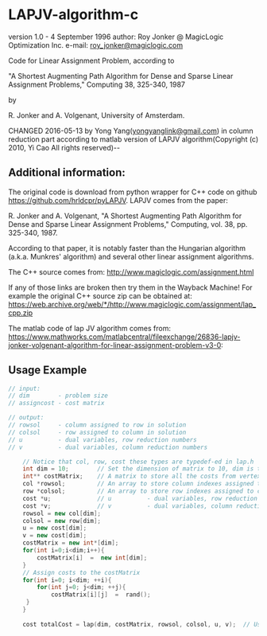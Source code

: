 # LAPJV-algorithm-c

version 1.0 - 4 September 1996
   author: Roy Jonker @ MagicLogic Optimization Inc.
   e-mail: roy_jonker@magiclogic.com

   Code for Linear Assignment Problem, according to 

   "A Shortest Augmenting Path Algorithm for Dense and Sparse Linear   
    Assignment Problems," Computing 38, 325-340, 1987

   by

   R. Jonker and A. Volgenant, University of Amsterdam.


   CHANGED 2016-05-13 by Yong Yang(yongyanglink@gmail.com) in column reduction part according to 
   matlab version of LAPJV algorithm(Copyright (c) 2010, Yi Cao All rights reserved)--



## Additional information:

The original code is download from  python wrapper for C++ code on github https://github.com/hrldcpr/pyLAPJV.
LAPJV comes from the paper:

R. Jonker and A. Volgenant, "A Shortest Augmenting Path Algorithm for Dense and Sparse Linear Assignment Problems," Computing, vol. 38, pp. 325-340, 1987.

According to that paper, it is notably faster than the Hungarian algorithm (a.k.a. Munkres' algorithm) and several other linear assignment algorithms.

The C++ source comes from: http://www.magiclogic.com/assignment.html

If any of those links are broken then try them in the Wayback Machine! For example the original C++ source zip can be obtained at: https://web.archive.org/web/*/http://www.magiclogic.com/assignment/lap_cpp.zip

The matlab code of lap JV algorithm comes from:  https://www.mathworks.com/matlabcentral/fileexchange/26836-lapjv-jonker-volgenant-algorithm-for-linear-assignment-problem-v3-0:


## Usage Example

```cpp
// input:
// dim        - problem size
// assigncost - cost matrix

// output:
// rowsol     - column assigned to row in solution
// colsol     - row assigned to column in solution
// u          - dual variables, row reduction numbers
// v          - dual variables, column reduction numbers

    // Notice that col, row, cost these types are typedef-ed in lap.h
    int dim = 10;        // Set the dimension of matrix to 10, dim is the problem size
    int** costMatrix;    // A matrix to store all the costs from vertex i to vertex j
    col *rowsol;         // An array to store column indexes assigned to row in solution  
    row *colsol;         // An array to store row indexes assigned to column in solution 
    cost *u;             // u          - dual variables, row reduction numbers
    cost *v;             // v          - dual variables, column reduction numbers
    rowsol = new col[dim];
    colsol = new row[dim];
    u = new cost[dim];
    v = new cost[dim];
    costMatrix = new int*[dim];
    for(int i=0;i<dim;i++){
        costMatrix[i]  =  new int[dim];
    }
    // Assign costs to the costMatrix
    for(int i=0; i<dim; ++i){
        for(int j=0; j<dim; ++j){
            costMatrix[i][j]  =  rand();
   	 }
    }
            
    cost totalCost = lap(dim, costMatrix, rowsol, colsol, u, v);  // Use lap algorithm to calculate the minimum total cost
```